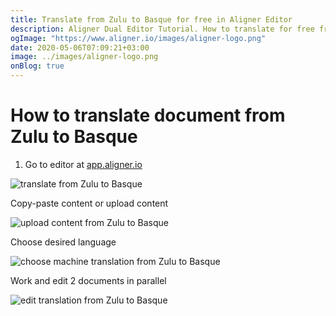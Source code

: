 ```yaml
---
title: Translate from Zulu to Basque for free in Aligner Editor
description: Aligner Dual Editor Tutorial. How to translate for free from Zulu to Basque. Aligner is multilingual document management platform. 
ogImage: "https://www.aligner.io/images/aligner-logo.png"
date: 2020-05-06T07:09:21+03:00
image: ../images/aligner-logo.png
onBlog: true
---
```


# How to translate document from Zulu to Basque

1. Go to editor at [app.aligner.io](https://app.aligner.io "Aligner App web page")

![translate from Zulu to Basque](../aligner-blank-editor.png "translate from Zulu to Basque")

Copy-paste content or upload content

![upload content from Zulu to Basque](../aligner-uploaded-document.png "upload content from Zulu to Basque")

Choose desired language

![choose machine translation from Zulu to Basque](../aligner-language-dropdown.png "choose machine translation from Zulu to Basque")

Work and edit 2 documents in parallel

![edit translation from Zulu to Basque](../aligner-double-sitded-editor.png "edit translation from Zulu to Basque")

